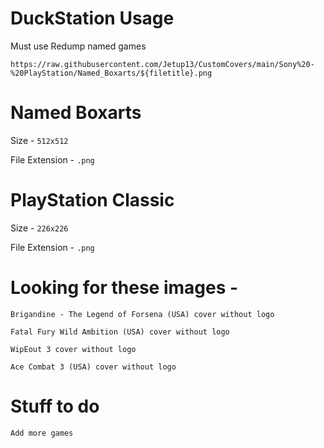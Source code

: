 # DuckStation Usage

Must use Redump named games

```
https://raw.githubusercontent.com/Jetup13/CustomCovers/main/Sony%20-%20PlayStation/Named_Boxarts/${filetitle}.png
```

# Named Boxarts

Size - `512x512`

File Extension - `.png`

# PlayStation Classic

Size - `226x226`

File Extension - `.png`

# Looking for these images -

```
Brigandine - The Legend of Forsena (USA) cover without logo

Fatal Fury Wild Ambition (USA) cover without logo

WipEout 3 cover without logo

Ace Combat 3 (USA) cover without logo
```

# Stuff to do

```
Add more games
```